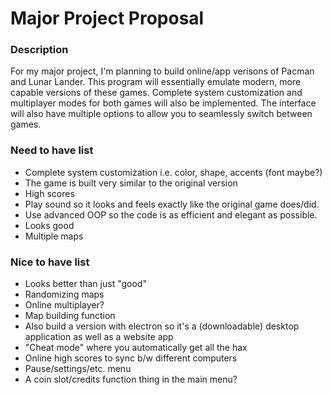 # Major Project Proposal

### Description
For my major project, I'm planning to build online/app verisons of Pacman and Lunar Lander. This program will essentially emulate modern, more capable versions of these games. Complete system customization and multiplayer modes for both games will also be implemented. The interface will also have multiple options to allow you to seamlessly switch between games.

### Need to have list
  - Complete system customization i.e. color, shape, accents (font maybe?)
  - The game is built very similar to the original version
  - High scores
  - Play sound so it looks and feels exactly like the original game does/did.
  - Use advanced OOP so the code is as efficient and elegant as possible.
  - Looks good
  - Multiple maps

### Nice to have list
  - Looks better than just "good"
  - Randomizing maps
  - Online multiplayer?
  - Map building function
  - Also build a version with electron so it's a (downloadable) desktop application as well as a website app
  - "Cheat mode" where you automatically get all the hax
  - Online high scores to sync b/w different computers
  - Pause/settings/etc. menu
  - A coin slot/credits function thing in the main menu?
